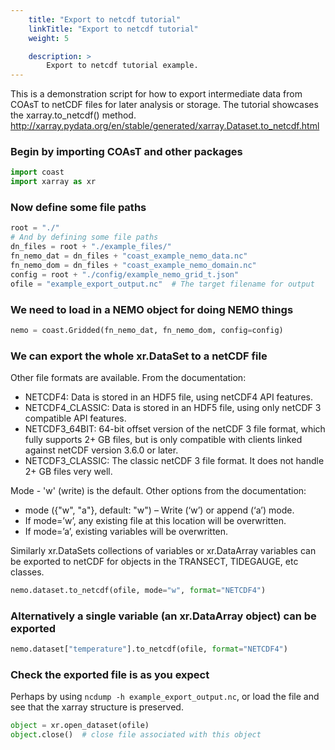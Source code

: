 ```yaml
---
    title: "Export to netcdf tutorial"
    linkTitle: "Export to netcdf tutorial"
    weight: 5

    description: >
        Export to netcdf tutorial example.
---
```

This is a demonstration script for how to export intermediate data from COAsT
to netCDF files for later analysis or storage.
The tutorial showcases the xarray.to_netcdf() method.
http://xarray.pydata.org/en/stable/generated/xarray.Dataset.to_netcdf.html

### Begin by importing COAsT and other packages


```python
import coast
import xarray as xr
```

### Now define some file paths


```python
root = "./"
# And by defining some file paths
dn_files = root + "./example_files/"
fn_nemo_dat = dn_files + "coast_example_nemo_data.nc"
fn_nemo_dom = dn_files + "coast_example_nemo_domain.nc"
config = root + "./config/example_nemo_grid_t.json"
ofile = "example_export_output.nc"  # The target filename for output
```

### We need to load in a NEMO object for doing NEMO things


```python
nemo = coast.Gridded(fn_nemo_dat, fn_nemo_dom, config=config)
```

### We can export the whole xr.DataSet to a netCDF file
Other file formats are available. From the documentation:
   - NETCDF4: Data is stored in an HDF5 file, using netCDF4 API features.
   - NETCDF4_CLASSIC: Data is stored in an HDF5 file, using only netCDF 3 compatible API features.
   - NETCDF3_64BIT: 64-bit offset version of the netCDF 3 file format, which fully supports 2+ GB files, but is only compatible with clients linked against netCDF version 3.6.0 or later.
   - NETCDF3_CLASSIC: The classic netCDF 3 file format. It does not handle 2+ GB files very well.

Mode - 'w' (write) is the default. Other options from the documentation:

   - mode ({"w", "a"}, default: "w") – Write (‘w’) or append (‘a’) mode.
   - If mode=’w’, any existing file at this location will be overwritten.
   - If mode=’a’, existing variables will be overwritten.
   
Similarly xr.DataSets collections of variables or xr.DataArray variables can be exported to netCDF for objects in the TRANSECT, TIDEGAUGE, etc classes.


```python
nemo.dataset.to_netcdf(ofile, mode="w", format="NETCDF4")
```

### Alternatively a single variable (an xr.DataArray object) can be exported


```python
nemo.dataset["temperature"].to_netcdf(ofile, format="NETCDF4")
```

### Check the exported file is as you expect
Perhaps by using `ncdump -h example_export_output.nc`, or load the file and see that the xarray structure is preserved.


```python
object = xr.open_dataset(ofile)
object.close()  # close file associated with this object
```


```python

```
